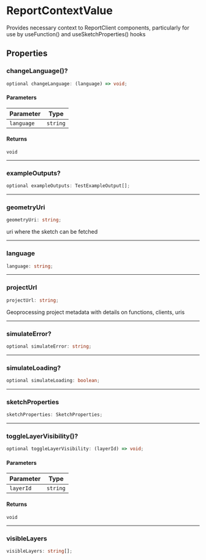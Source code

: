 # ReportContextValue

Provides necessary context to ReportClient components, particularly for
use by useFunction() and useSketchProperties() hooks

## Properties

### changeLanguage()?

```ts
optional changeLanguage: (language) => void;
```

#### Parameters

| Parameter | Type |
| ------ | ------ |
| `language` | `string` |

#### Returns

`void`

***

### exampleOutputs?

```ts
optional exampleOutputs: TestExampleOutput[];
```

***

### geometryUri

```ts
geometryUri: string;
```

uri where the sketch can be fetched

***

### language

```ts
language: string;
```

***

### projectUrl

```ts
projectUrl: string;
```

Geoprocessing project metadata with details on functions, clients, uris

***

### simulateError?

```ts
optional simulateError: string;
```

***

### simulateLoading?

```ts
optional simulateLoading: boolean;
```

***

### sketchProperties

```ts
sketchProperties: SketchProperties;
```

***

### toggleLayerVisibility()?

```ts
optional toggleLayerVisibility: (layerId) => void;
```

#### Parameters

| Parameter | Type |
| ------ | ------ |
| `layerId` | `string` |

#### Returns

`void`

***

### visibleLayers

```ts
visibleLayers: string[];
```
